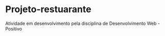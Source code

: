 # Projeto-restuarante
Atividade em desenvolvimento pela disciplina de Desenvolvimento Web - Positivo
